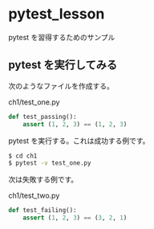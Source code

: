 # pytest_lesson
pytest を習得するためのサンプル

## pytest を実行してみる

次のようなファイルを作成する。

ch1/test_one.py

```python
def test_passing():
    assert (1, 2, 3) == (1, 2, 3)
```

pytest を実行する。これは成功する例です。

```sh
$ cd ch1
$ pytest -v test_one.py
```

次は失敗する例です。

ch1/test_two.py

```python
def test_failing():
    assert (1, 2, 3) == (3, 2, 1)
```